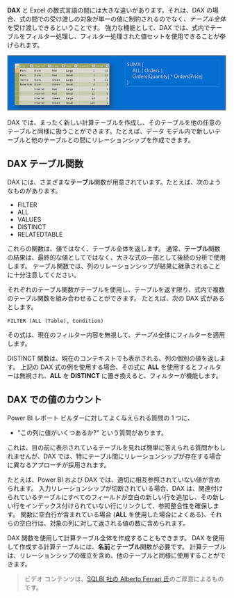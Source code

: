 **DAX** と Excel の数式言語の間には大きな違いがあります。それは、DAX の場合、式の間での受け渡しの対象が単一の値に制約されるのでなく、*テーブル全体*を受け渡しできるということです。 強力な機能として、DAX では、式内でテーブルをフィルター処理し、フィルター処理された値セットを使用できることが挙げられます。

![](media/7-6-dax-tables-and-filtering/dax-tables-filtering_1.png)

DAX では、まったく新しい計算テーブルを作成し、そのテーブルを他の任意のテーブルと同様に扱うことができます。たとえば、データ モデル内で新しいテーブルと他のテーブルとの間にリレーションシップを作成できます。

## <a name="dax-table-functions"></a>DAX テーブル関数
DAX には、さまざまな**テーブル**関数が用意されています。たとえば、次のようなものがあります。

* FILTER
* ALL
* VALUES
* DISTINCT
* RELATEDTABLE

これらの関数は、値ではなく、テーブル全体を返します。 通常、**テーブル**関数の結果は、最終的な値としてではなく、大きな式の一部として後続の分析で使用します。 テーブル関数では、列のリレーションシップが結果に継承されることに十分注意してください。

それぞれのテーブル関数がテーブルを使用し、テーブルを返す限り、式内で複数のテーブル関数を組み合わせることができます。 たとえば、次の DAX 式があるとします。

    FILTER (ALL (Table), Condition)

その式は、現在のフィルター内容を無視して、*テーブル*全体にフィルターを適用します。

DISTINCT 関数は、現在のコンテキストでも表示される、列の個別の値を返します。 上記の DAX 式の例を使用する場合、その式に **ALL** を使用するとフィルターは無視され、**ALL** を **DISTINCT** に置き換えると、フィルターが機能します。

## <a name="counting-values-with-dax"></a>DAX での値のカウント
Power BI レポート ビルダーに対してよく与えられる質問の 1 つに、

* "この列に値がいくつあるか?" という質問があります。

これは、目の前に表示されているテーブルを見れば簡単に答えられる質問かもしれませんが、DAX では、特にテーブル間にリレーションシップが存在する場合に異なるアプローチが採用されます。

たとえば、Power BI および DAX では、適切に相互参照されていない値が含められます。 入力リレーションシップが切断されている場合、DAX は、関連付けられているテーブルにすべてのフィールドが空白の新しい行を追加し、その新しい行をインデックス付けられていない行にリンクして、参照整合性を確保します。 関数に空白行が含まれている場合 (**ALL** を使用した場合によくある)、それらの空白行は、対象の列に対して返される値の数に含められます。

DAX 関数を使用して計算テーブル全体を作成することもできます。 DAX を使用して作成する計算テーブルには、**名前**と**テーブル**関数が必要です。 計算テーブルは、リレーションシップの確立を含め、他のテーブルと同様に使用することができます。

> ビデオ コンテンツは、[SQLBI 社の Alberto Ferrari 氏](http://www.sqlbi.com/learning-dax)のご厚意によるものです。
> 
> 

